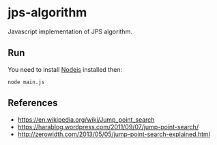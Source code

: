 # jps-algorithm
Javascript implementation of JPS algorithm.

## Run
You need to install [Nodejs](https://nodejs.org/en/) installed then:
```
node main.js
```

## References
* https://en.wikipedia.org/wiki/Jump_point_search
* https://harablog.wordpress.com/2011/09/07/jump-point-search/
* http://zerowidth.com/2013/05/05/jump-point-search-explained.html
